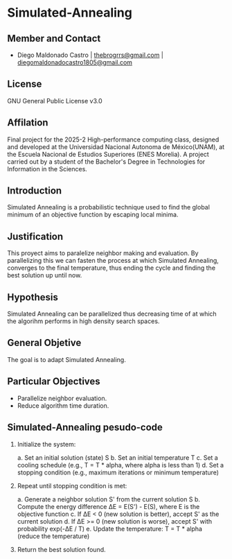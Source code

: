 # Simulated-Annealing
## Member and Contact
* Diego Maldonado Castro  | thebrogrrs@gmail.com | diegomaldonadocastro1805@gmail.com
## License
GNU General Public License v3.0
## Affilation
Final project for the 2025-2 High-performance computing class, designed and developed at the Universidad Nacional Autonoma de México(UNAM), at the Escuela Nacional de Estudios Superiores (ENES Morelia). A project carried out by a student of the Bachelor's Degree in Technologies for Information in the Sciences.
## Introduction
Simulated Annealing is a probabilistic technique used to find the global minimum of an objective function by escaping local minima.

## Justification

This proyect aims to paralelize neighbor making and evaluation. By parallelizing this we can fasten the process at which Simulated Annealing, converges to the final temperature, thus ending the cycle and finding the best solution up until now. 
## Hypothesis

Simulated Annealing can be parallelized thus decreasing time of at which the algorihm performs in high density search spaces.
## General Objetive 

The goal is to adapt Simulated Annealing.
## Particular Objectives
* Parallelize neighbor evaluation.
* Reduce algorithm time duration.

## Simulated-Annealing pesudo-code

1. Initialize the system:
   
    a. Set an initial solution (state) S
    b. Set an initial temperature T
    c. Set a cooling schedule (e.g., T = T * alpha, where alpha is less than 1)
    d. Set a stopping condition (e.g., maximum iterations or minimum temperature)

3. Repeat until stopping condition is met:
   
    a. Generate a neighbor solution S' from the current solution S
    b. Compute the energy difference ΔE = E(S') - E(S), where E is the objective function
    c. If ΔE < 0 (new solution is better), accept S' as the current solution
    d. If ΔE >= 0 (new solution is worse), accept S' with probability exp(-ΔE / T)
    e. Update the temperature: T = T * alpha (reduce the temperature)

5. Return the best solution found.


